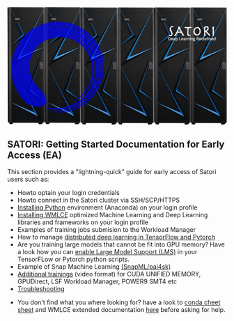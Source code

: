 ![Satori](images/Satori6.png)

## SATORI: Getting Started Documentation for Early Access (EA)
This section provides a "lightning-quick" guide for early access of Satori users such as:
- Howto optain your login credentials
- Howto connect in the Satori cluster via SSH/SCP/HTTPS
- [Installing Python](https://github.com/mit-satori/getting-started/blob/master/satori-ai-frameworks.md) environment (Anaconda) on your login profile
- [Installing WMLCE](https://github.com/mit-satori/getting-started/blob/master/satori-ai-frameworks.md) optimized Machine Learning and Deep Learning libraries and frameworks  on your login profile
- Examples of training jobs submision to the Workload Manager
- How to manage [distributed deep learning in TensorFlow and Pytorch](https://github.com/mit-satori/getting-started/blob/master/satori-distributed-deeplearning.md)
- Are you training large models that cannot be fit into GPU memory? Have a look how you can [enable Large Model Support (LMS)](https://github.com/mit-satori/getting-started/blob/master/satori-large-model-support.md) in your TensorFLow or Pytorch python scripts.
- Example of Snap Machine Learning [(SnapML/pai4sk)](https://github.com/IBM/powerai/tree/master/examples/SnapML)
- [Additional trainings](https://github.com/mit-satori/getting-started/blob/master/satori-training.md) (video format) for CUDA UNIFIED MEMORY, GPUDirect, LSF Workload Manager, POWER9 SMT4 etc
- [Troubleshooting](satori-troubleshooting.md)

+ You don't find what you where looking for? have a look to [conda cheet sheet](https://github.com/mit-satori/getting-started/blob/master/satori-conda-cheatsheet.pdf) and WMLCE extended documentation [here](https://www.ibm.com/support/knowledgecenter/SS5SF7_1.6.2/navigation/wmlce_getstarted.html) before asking for help.
